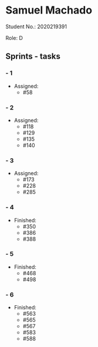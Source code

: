 # Samuel Machado

Student No.: 2020219391

Role: D

## Sprints - tasks

### - 1

* Assigned:
  * #58


### - 2
* Assigned:
  * #118
  * #129
  * #135
  * #140

### - 3
* Assigned:
  * #173
  * #228
  * #285

### - 4

* Finished:
  * #350 
  * #386
  * #388


### - 5

* Finished:
  * #468
  * #498


### - 6

* Finished:
  * #563 
  * #565 
  * #567 
  * #583
  * #588
